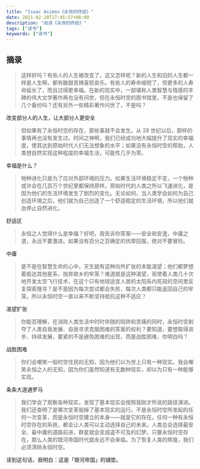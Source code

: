 ```yaml
---
title: "Isaac Asimov《永恒的终结》"
date: 2021-02-20T17:45:57+08:00
description: "阅读《永恒的终结》"
tags: ["读书"]
keywords: ["读书"]
---
```


## 摘录

> 这样好吗？有些人的人生被改变了，这又怎样呢？新的人生和旧的人生都一样是人生啊，都有酸甜苦辣喜怒哀乐。有些人的寿命缩短了，但更多的人寿命延长了，而且过得更幸福。在新的现实中，一部堪称人类智慧与情感的丰碑的伟大文学著作再也没有问世，但在永恒时空的图书馆里，不是也保留了几个备份吗？还有另外一些精彩著作问世了，不是吗？

改变部分人的人生，让大部分人更安全

> 但如果有了永恒时空的存在，那些事就不会发生。从 28 世纪以后，那样的事情再也没有发生过。时间之神啊，我们已经成功地大幅提升了现实的幸福度，使其达到原始时代人们无法想象的水平；如果没有永恒时空的帮助，人类想自然实现这种程度的幸福生活，可能性几乎为零。

幸福是什么？

> 物种进化只是为了应对外部环境的压力。如果生活环境稳定不变，一个物种或许会在几百万个世纪里都保持原样。原始时代的人类之所以飞速进化，是因为他们的生活环境发生了剧烈的变化。无论如何，当人类学会如何为自己创造环境之后，他们就为自己创造了一个舒适稳定的生活环境，所以他们就会停止自然进化。

舒适区

> 永恒之人觉得什么是幸福？好吧，我告诉你答案——安全和安逸，中庸之道，永远不要激进。如果没有百分之百确定的优厚回报，绝对不要冒险。

中庸

> 是不是在智慧生命的心中，天生就有这种向外扩张的本能渴望；他们都梦想着抵达其他星系，抛弃故乡的牢笼？难道就是这种渴望，驱使着人类几十次地开发太空飞行技术，在这个只有地球适宜人居的太阳系内死寂的空间里反复探索搜寻？是不是因为每次尝试都会失败，每次人类都只能返回自己的牢笼，所以永恒时空一直以来不断坚持抵抗这种不适应？

渴望扩张

> 你能否理解，在消除人类生活中时时伴随的陷阱和苦痛的同时，永恒时空剥夺了人类自我发展、自我寻求克服困难的答案的权利？要知道，要想取得进步、持续发展，要紧的不是避免困难的出现，而是战胜困难，你明白吗？

战胜困难

> 你们会嘲笑一般时空住民的无知，因为他们以为世上只有一种现实。我会嘲笑永恒之人的无知，因为你们虽然知道有无数种现实，却以为只有一种能够实现。

条条大道通罗马

> 我们学会了观察各种现实，发现了基本现实会按照我刚才所说的路径演进。我们还查明了是哪次变革毁掉了基本现实的运行。不是永恒时空所发起的任何一次变革，而是永恒时空建立的本身——就是它的存在。任何一种有永恒时空存在的系统，都会让人类可以主动选择自己的未来。人类总会选择最安全、最中庸的道路前进，群星就会变成遥不可及的幻梦。只要永恒时空存在，那么人类的银河帝国时代就永远不会来临。为了恢复人类的辉煌，我们必须清除永恒时空。

读到这句话，我明白：这是「银河帝国」的铺垫。

